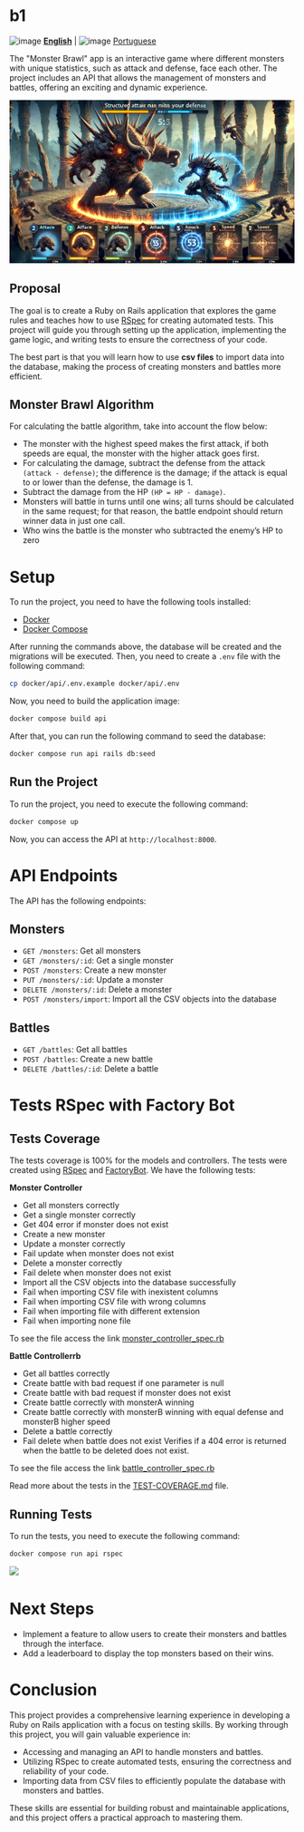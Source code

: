 # b1

![image](https://flagsapi.com/US/flat/16.png) [**English**](README.md) | ![image](https://flagsapi.com/BR/flat/16.png) [Portuguese](LEIAME.md)  

The "Monster Brawl" app is an interactive game where different monsters with unique statistics, such as attack and defense, face each other. The project includes an API that allows the management of monsters and battles, offering an exciting and dynamic experience.

![](docs/76bde65f665cde678c5bf7682d9de08bd293d25c0244eb3fe2518ae5c3b1c57d.png)

## Proposal 

The goal is to create a Ruby on Rails application that explores the game rules and teaches how to use [RSpec](https://rspec.info/) for creating automated tests. This project will guide you through setting up the application, implementing the game logic, and writing tests to ensure the correctness of your code.

The best part is that you will learn how to use **csv files** to import data into the database, making the process of creating monsters and battles more efficient.

## Monster Brawl Algorithm

For calculating the battle algorithm, take into account the flow below:

* The monster with the highest speed makes the first attack, if both speeds are equal, the monster with the higher attack goes first.
* For calculating the damage, subtract the defense from the attack `(attack - defense)`; the difference is the damage; if the attack is equal to or lower than the defense, the damage is 1.
* Subtract the damage from the HP `(HP = HP - damage)`.
* Monsters will battle in turns until one wins; all turns should be calculated in the same request; for that reason, the battle endpoint should return winner data in just one call.
* Who wins the battle is the monster who subtracted the enemy’s HP to zero


# Setup

To run the project, you need to have the following tools installed:

* [Docker](https://docs.docker.com/get-docker/)
* [Docker Compose](https://docs.docker.com/compose/install/)

After running the commands above, the database will be created and the migrations will be executed. Then, you need to create a `.env` file with the following command:

```bash
cp docker/api/.env.example docker/api/.env
```

Now, you need to build the application image:

```bash
docker compose build api
```

After that, you can run the following command to seed the database:
```bash
docker compose run api rails db:seed
```

## Run the Project

To run the project, you need to execute the following command:

```bash
docker compose up
```

Now, you can access the API at `http://localhost:8000`.


# API Endpoints

The API has the following endpoints:

## Monsters

* `GET /monsters`: Get all monsters
* `GET /monsters/:id`: Get a single monster
* `POST /monsters`: Create a new monster
* `PUT /monsters/:id`: Update a monster
* `DELETE /monsters/:id`: Delete a monster
* `POST /monsters/import`: Import all the CSV objects into the database

## Battles

* `GET /battles`: Get all battles
* `POST /battles`: Create a new battle
* `DELETE /battles/:id`: Delete a battle

# Tests RSpec with Factory Bot 

## Tests Coverage

The tests coverage is 100% for the models and controllers. The tests were created using [RSpec](https://rspec.info/) and [FactoryBot](https://github.com/thoughtbot/factory_bot). We have the following tests:

**Monster Controller**

- Get all monsters correctly
- Get a single monster correctly
- Get 404 error if monster does not exist
- Create a new monster
- Update a monster correctly
- Fail update when monster does not exist
- Delete a monster correctly
- Fail delete when monster does not exist
- Import all the CSV objects into the database successfully
- Fail when importing CSV file with inexistent columns
- Fail when importing CSV file with wrong columns
- Fail when importing file with different extension
- Fail when importing none file

To see the file access the link [monster_controller_spec.rb](api/spec/controllers/monster_controller_spec.rb)

**Battle Controllerrb**
- Get all battles correctly
- Create battle with bad request if one parameter is null
- Create battle with bad request if monster does not exist
- Create battle correctly with monsterA winning
- Create battle correctly with monsterB winning with equal defense and monsterB higher speed
- Delete a battle correctly
- Fail delete when battle does not exist
Verifies if a 404 error is returned when the battle to be deleted does not exist.

To see the file access the link [battle_controller_spec.rb](api/spec/controllers/battle_controller_spec.rb)

Read more about the tests in the [TEST-COVERAGE.md](TEST-COVERAGE.md) file.

## Running Tests

To run the tests, you need to execute the following command:

```bash
docker compose run api rspec
```
![](docs/Screenshot%202025-02-15%20at%208.09.36 PM.png)

# Next Steps

- Implement a feature to allow users to create their monsters and battles through the interface.
- Add a leaderboard to display the top monsters based on their wins.

# Conclusion

This project provides a comprehensive learning experience in developing a Ruby on Rails application with a focus on testing skills. By working through this project, you will gain valuable experience in:

- Accessing and managing an API to handle monsters and battles.
- Utilizing RSpec to create automated tests, ensuring the correctness and reliability of your code.
- Importing data from CSV files to efficiently populate the database with monsters and battles.

These skills are essential for building robust and maintainable applications, and this project offers a practical approach to mastering them.
